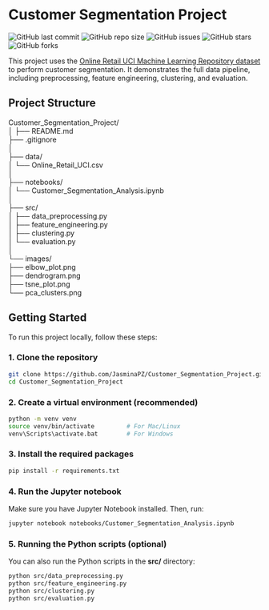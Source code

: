 # Customer Segmentation Project

![GitHub last commit](https://img.shields.io/github/last-commit/JasminaPZ/Customer_Segmentation_Project)
![GitHub repo size](https://img.shields.io/github/repo-size/JasminaPZ/Customer_Segmentation_Project)
![GitHub issues](https://img.shields.io/github/issues/JasminaPZ/Customer_Segmentation_Project)
![GitHub stars](https://img.shields.io/github/stars/JasminaPZ/Customer_Segmentation_Project?style=social)
![GitHub forks](https://img.shields.io/github/forks/JasminaPZ/Customer_Segmentation_Project?style=social)

This project uses the [Online Retail UCI Machine Learning Repository dataset](https://archive.ics.uci.edu/ml/datasets/online+retail) to perform customer segmentation. It demonstrates the full data pipeline, including preprocessing, feature engineering, clustering, and evaluation.

## Project Structure   

Customer_Segmentation_Project/    
│
├── README.md    
├── .gitignore    
│          
├── data/      
│ └── Online_Retail_UCI.csv      
│        
├── notebooks/        
│ └── Customer_Segmentation_Analysis.ipynb      
│        
├── src/        
│ ├── data_preprocessing.py      
│ ├── feature_engineering.py      
│ ├── clustering.py      
│ └── evaluation.py      
│        
└── images/      
├── elbow_plot.png      
├── dendrogram.png      
├── tsne_plot.png      
└── pca_clusters.png        

## Getting Started

To run this project locally, follow these steps:

### 1. Clone the repository

```bash
git clone https://github.com/JasminaPZ/Customer_Segmentation_Project.git
cd Customer_Segmentation_Project  
```
### 2. Create a virtual environment (recommended)

```bash
python -m venv venv
source venv/bin/activate         # For Mac/Linux
venv\Scripts\activate.bat        # For Windows
```
### 3. Install the required packages

```bash
pip install -r requirements.txt
```
### 4. Run the Jupyter notebook

Make sure you have Jupyter Notebook installed. Then, run:

```bash
jupyter notebook notebooks/Customer_Segmentation_Analysis.ipynb
```
### 5. Running the Python scripts (optional)

You can also run the Python scripts in the **src/** directory:

```bash
python src/data_preprocessing.py
python src/feature_engineering.py
python src/clustering.py
python src/evaluation.py
```
